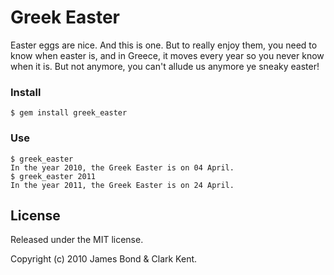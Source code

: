 # Greek Easter

Easter eggs are nice. And this is one. But to really enjoy them, you need to know when easter is, and in Greece, it moves every year so you never know when it is. But not anymore, you can't allude us anymore ye sneaky easter!

### Install

    $ gem install greek_easter
    
### Use

    $ greek_easter 
    In the year 2010, the Greek Easter is on 04 April.
    $ greek_easter 2011
    In the year 2011, the Greek Easter is on 24 April.

## License

Released under the MIT license.

Copyright (c) 2010 James Bond & Clark Kent.